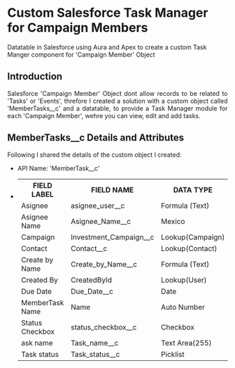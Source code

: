 # Custom Salesforce Task Manager for Campaign Members
Datatable in Salesforce using Aura and Apex to create a custom Task Manger component for 'Campaign Member' Object

<h2><b>Introduction</h2></b>

<p align="justify"> Salesforce 'Campaign Member' Object dont allow records to be related to 'Tasks' or 'Events', threfore I created a solution with a custom object called 'MemberTasks__c' and a datatable, to provide a Task Manager module for each 'Campaign Member', wehre you can view, edit and add tasks.</p>

<h2><b>MemberTasks__c Details and Attributes</h2></b>

<p align="justify">Following I shared the details of the custom object I created:</p>
<ul>
  <li>API Name: 'MemberTask__c'</li>
  <li><table>
  <tr>
    <th>FIELD LABEL</th>
    <th>FIELD NAME</th>
    <th>DATA TYPE</th>
  </tr>
  <tr>
    <td>Asignee</td>
    <td>asignee_user__c</td>
    <td>Formula (Text)</td>
  </tr>
  <tr>
    <td>Asignee Name</td>
    <td>Asignee_Name__c</td>
    <td>Mexico</td>
  </tr>
  <tr>
    <td>Campaign</td>
    <td>Investment_Campaign__c</td>
    <td>Lookup(Campaign)	</td>
  </tr>
  <tr>
    <td>Contact</td>
    <td>Contact__c</td>
    <td>Lookup(Contact)	</td>
  </tr>
  <tr>
    <td>Create by Name</td>
    <td>Create_by_Name__c</td>
    <td>Formula (Text)</td>
  </tr>
  <tr>
    <td>Created By</td>
    <td>CreatedById</td>
    <td>Lookup(User)</td>
  </tr>
   <tr>
    <td>Due Date</td>
    <td>Due_Date__c</td>
    <td>Date</td>
  </tr>
   <tr>
    <td>MemberTask Name</td>
    <td>Name</td>
    <td>Auto Number</td>
  </tr>
   <tr>
    <td>Status Checkbox</td>
    <td>status_checkbox__c</td>
    <td>Checkbox</td>
  </tr>
   <tr>
    <td>ask name</td>
    <td>Task_name__c</td>
    <td>Text Area(255)</td>
  </tr>
  <tr>
    <td>Task status</td>
    <td>Task_status__c</td>
    <td>Picklist</td>
  </tr>
</table>
</ui>

